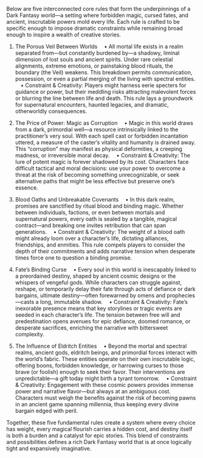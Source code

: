 Below are five interconnected core rules that form the underpinnings of a Dark Fantasy world—a setting where forbidden magic, cursed fates, and ancient, inscrutable powers mold every life. Each rule is crafted to be specific enough to impose dramatic constraints while remaining broad enough to inspire a wealth of creative stories.

1. The Porous Veil Between Worlds
 • All mortal life exists in a realm separated from—but constantly burdened by—a shadowy, liminal dimension of lost souls and ancient spirits. Under rare celestial alignments, extreme emotions, or painstaking blood rituals, the boundary (the Veil) weakens. This breakdown permits communication, possession, or even a partial merging of the living with spectral entities.
 • Constraint & Creativity: Players might harness eerie specters for guidance or power, but their meddling risks attracting malevolent forces or blurring the line between life and death. This rule lays a groundwork for supernatural encounters, haunted legacies, and dramatic, otherworldly consequences.

2. The Price of Power: Magic as Corruption
 • Magic in this world draws from a dark, primordial well—a resource intrinsically linked to the practitioner’s very soul. With each spell cast or forbidden incantation uttered, a measure of the caster’s vitality and humanity is drained away. This “corruption” may manifest as physical deformities, a creeping madness, or irreversible moral decay.
 • Constraint & Creativity: The lure of potent magic is forever shadowed by its cost. Characters face difficult tactical and moral decisions: use your power to overcome a threat at the risk of becoming something unrecognizable, or seek alternative paths that might be less effective but preserve one’s essence.

3. Blood Oaths and Unbreakable Covenants
 • In this dark realm, promises are sanctified by ritual blood and binding magic. Whether between individuals, factions, or even between mortals and supernatural powers, every oath is sealed by a tangible, magical contract—and breaking one invites retribution that can span generations.
 • Constraint & Creativity: The weight of a blood oath might already loom over a character’s life, dictating alliances, friendships, and enmities. This rule compels players to consider the depth of their commitments and adds narrative tension when desperate times force one to question a binding promise.

4. Fate’s Binding Curse
 • Every soul in this world is inescapably linked to a preordained destiny, shaped by ancient cosmic designs or the whispers of vengeful gods. While characters can struggle against, reshape, or temporarily delay their fate through acts of defiance or dark bargains, ultimate destiny—often forewarned by omens and prophecies—casts a long, immutable shadow.
 • Constraint & Creativity: Fate’s inexorable presence means that key storylines or tragic events are seeded in each character’s life. The tension between free will and predestination opens avenues for epic defiance, doomed romance, or desperate sacrifices, enriching the narrative with bittersweet complexity.

5. The Influence of Eldritch Entities
 • Beyond the mortal and spectral realms, ancient gods, eldritch beings, and primordial forces interact with the world’s fabric. These entities operate on their own inscrutable logic, offering boons, forbidden knowledge, or harrowing curses to those brave (or foolish) enough to seek their favor. Their interventions are unpredictable—a gift today might birth a tyrant tomorrow.
 • Constraint & Creativity: Engagement with these cosmic powers provides immense power and narrative flavor—but always at an ambiguous cost. Characters must weigh the benefits against the risk of becoming pawns in an ancient game spanning millennia, thus keeping every divine bargain edged with peril.

Together, these five fundamental rules create a system where every choice has weight, every magical flourish carries a hidden cost, and destiny itself is both a burden and a catalyst for epic stories. This blend of constraints and possibilities defines a rich Dark Fantasy world that is at once logically tight and expansively imaginative.